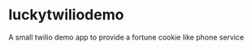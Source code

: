 luckytwiliodemo
===============
A small twilio demo app to provide a fortune cookie like phone service
